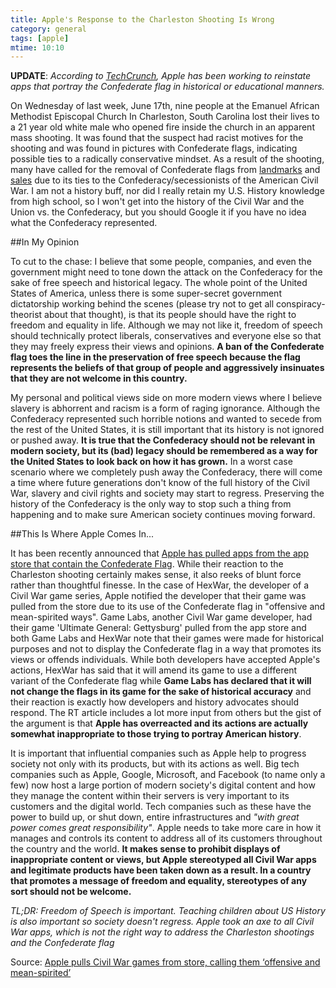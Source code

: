 ```yaml
---
title: Apple's Response to the Charleston Shooting Is Wrong
category: general
tags: [apple]
mtime: 10:10
---
```

<p></p>

**UPDATE**: *According to [TechCrunch](http://techcrunch.com/2015/06/25/apple-bans-games-and-apps-featuring-the-confederate-flag/#.46jsai:U0R4), Apple has been working to reinstate apps that portray the Confederate flag in historical or educational manners.*

On Wednesday of last week, June 17th, nine people at the Emanuel African
Methodist Episcopal Church In Charleston, South Carolina lost their lives to a
21 year old white male who opened fire inside the church in an apparent mass
shooting. It was found that the suspect had racist motives for the shooting and
was found in pictures with Confederate flags, indicating possible ties to a
radically conservative mindset. As a result of the shooting, many have called
for the removal of Confederate flags from
[landmarks](http://www.nytimes.com/2015/06/23/us/south-carolina-confederate-flag-dylann-roof.html) and
[sales](http://www.huffingtonpost.com/2015/06/23/retailers-ban-confederate-flags_n_7648614.html) due to its ties to the Confederacy/secessionists of the American Civil War. I am not a history buff,
nor did I really retain my U.S. History knowledge from high school, so I won't
get into the history of the Civil War and the Union vs. the Confederacy, but you
should Google it if you have no idea what the Confederacy represented.

##In My Opinion

To cut to the chase: I believe that some people, companies, and even the government might need to
tone down the attack on the Confederacy for the sake of free speech and
historical legacy. The whole point of the United States of America, unless
there is some super-secret government dictatorship working behind the scenes
(please try not to get all conspiracy-theorist about that thought), is that
its people should have the right to freedom and equality in life. Although we may not like it,
freedom of speech should technically protect liberals, conservatives and everyone else so that they
may freely express their views and opinions. **A ban of the Confederate flag toes the line in the preservation of free speech because the flag represents the beliefs of that
group of people and aggressively insinuates that they are not welcome in this country.**

My personal and political views side on more modern views where I believe
slavery is abhorrent and racism is a form of raging ignorance. Although the
Confederacy  represented such horrible notions and wanted to secede from the
rest of the United States, it is still important that its history is not
ignored or pushed away. **It is true that the Confederacy should not be relevant
in modern society, but its  (bad) legacy should be remembered as a way for
the United States to look back on how it has grown.** In a worst case scenario
where we completely push away the Confederacy, there will come a time where
future generations don't know of the full history of the Civil War, slavery
and civil rights and society may start to regress. Preserving the history of
the Confederacy is the only way to stop such a thing from happening and to
make sure American society continues moving forward.

##This Is Where Apple Comes In...

It has been recently announced that
[Apple has pulled apps from the app store that contain the Confederate Flag](http://rt.com/usa/269779-apple-civil-war-games/).
While their reaction to the Charleston shooting certainly makes
sense, it also reeks of blunt force rather than thoughtful finesse. In the
case of HexWar, the developer of a Civil War game series, Apple notified the
developer that their game was pulled from the store due to its use of the
Confederate flag in "offensive and mean-spirited ways". Game Labs, another
Civil War game developer, had their game 'Ultimate General: Gettysburg' pulled
from the app store and both Game Labs and HexWar note that their games were
made for historical purposes and not to display the Confederate flag in a way
that promotes its views or offends individuals. While both developers have
accepted Apple's actions, HexWar has said that it will amend its game to use
a different variant of the Confederate flag while **Game Labs has declared
that it will not change the flags in its game for the sake of historical
accuracy** and their reaction is exactly how developers and history advocates
should respond. The RT article includes a lot more input from others but the
gist of the argument is that **Apple has overreacted and its actions are actually somewhat inappropriate
to those trying to portray American history**.

It is important that influential companies such as Apple help to progress
society not only with its products, but with its actions as well. Big tech
companies such as Apple, Google, Microsoft, and Facebook (to name only a few)
now host a large portion of modern society's digital content and how they
manage the content within their servers is very important to its customers and
the digital world. Tech companies such as these have the power to build up, or
shut down, entire infrastructures and *"with great power comes great
responsibility"*. Apple needs to take more care in how it manages and controls
its content to address all of its customers throughout the country and the
world. **It makes sense to prohibit displays of inappropriate
content or views, but Apple stereotyped all Civil War apps and legitimate
products have been taken down as a result. In a country that promotes a
message of freedom and equality, stereotypes of any sort should not be
welcome.**

*TL;DR: Freedom of Speech is important. Teaching children about US History is
also important so society doesn't regress. Apple took an axe to all Civil War
apps, which is not the right way to address the Charleston shootings and the
Confederate flag*

Source: [Apple pulls Civil War games from store, calling them ‘offensive and mean-spirited’](http://rt.com/usa/269779-apple-civil-war-games/)
